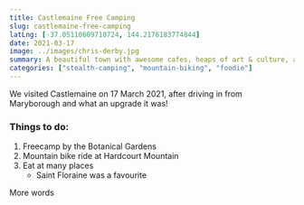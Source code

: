 ```yaml
---
title: Castlemaine Free Camping
slug: castlemaine-free-camping
latLng: [-37.05110609710724, 144.2176183774844]
date: 2021-03-17
image: ../images/chris-derby.jpg
summary: A beautiful town with awesome cafes, heaps of art & culture, and huge mountain bike trails nearby.
categories: ["stealth-camping", "mountain-biking", "foodie"]
---
```


We visited Castlemaine on 17 March 2021, after driving in from Maryborough and what an upgrade it was!

### Things to do:
1. Freecamp by the Botanical Gardens
2. Mountain bike ride at Hardcourt Mountain
3. Eat at many places
	- Saint Floraine was a favourite


More words